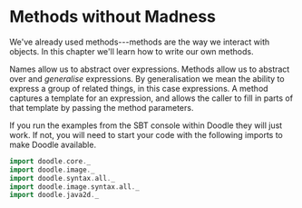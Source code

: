 # Methods without Madness

We've already used methods---methods are the way we interact with objects.
In this chapter we'll learn how to write our own methods.

Names allow us to abstract over expressions.
Methods allow us to abstract over and *generalise* expressions.
By generalisation we mean the ability to express a group of related things, in this case expressions.
A method captures a template for an expression, and allows the caller to fill in parts of that template by passing the method parameters.

<div class="callout callout-info">
If you run the examples from the SBT console within Doodle they will just work. If not, you will need to start your code with the following imports to make Doodle available.

```scala mdoc:silent
import doodle.core._
import doodle.image._
import doodle.syntax.all._
import doodle.image.syntax.all._
import doodle.java2d._
```
</div>


